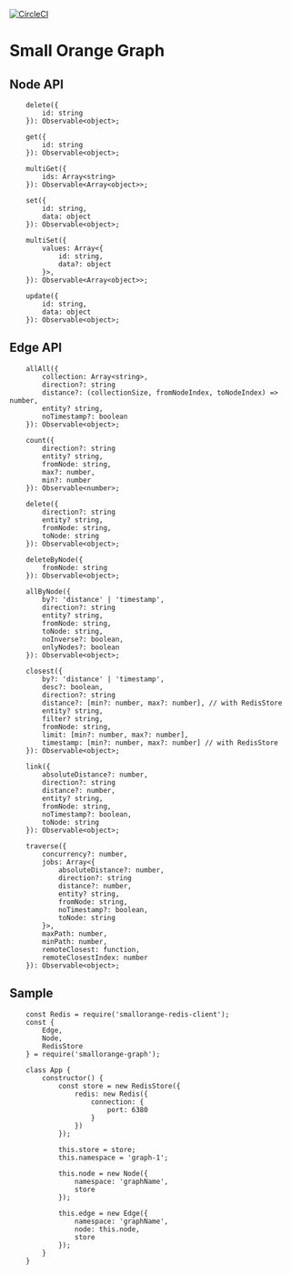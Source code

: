 [![CircleCI](https://circleci.com/gh/feliperohdee/smallorange-redis-edge-graph.svg?style=svg)](https://circleci.com/gh/feliperohdee/smallorange-graph)

# Small Orange Graph

## Node API
		delete({
			id: string
		}): Observable<object>;

		get({
			id: string
		}): Observable<object>;

		multiGet({
			ids: Array<string>
		}): Observable<Array<object>>;

		set({
			id: string,
			data: object
		}): Observable<object>;

		multiSet({
			values: Array<{
				id: string,
				data?: object
			}>,
		}): Observable<Array<object>>;

		update({
			id: string,
			data: object
		}): Observable<object>;

## Edge API
		allAll({
			collection: Array<string>,
			direction?: string
			distance?: (collectionSize, fromNodeIndex, toNodeIndex) => number, 
			entity? string,
			noTimestamp?: boolean
		}): Observable<object>;

		count({
			direction?: string
			entity? string,
			fromNode: string,
			max?: number,
			min?: number
		}): Observable<number>;

		delete({
			direction?: string
			entity? string,
			fromNode: string,
			toNode: string
		}): Observable<object>;

		deleteByNode({
			fromNode: string
		}): Observable<object>;

		allByNode({
			by?: 'distance' | 'timestamp',
			direction?: string
			entity? string,
			fromNode: string,
			toNode: string,
			noInverse?: boolean,
			onlyNodes?: boolean
		}): Observable<object>;

		closest({
			by?: 'distance' | 'timestamp',
			desc?: boolean,
			direction?: string
			distance?: [min?: number, max?: number], // with RedisStore
			entity? string,
			filter? string,
			fromNode: string,
			limit: [min?: number, max?: number],
			timestamp: [min?: number, max?: number] // with RedisStore
		}): Observable<object>;

		link({
			absoluteDistance?: number,
			direction?: string
			distance?: number,
			entity? string,
			fromNode: string,
			noTimestamp?: boolean,
			toNode: string
		}): Observable<object>;

		traverse({
			concurrency?: number,
			jobs: Array<{
				absoluteDistance?: number,
				direction?: string
				distance?: number,
				entity? string,
				fromNode: string,
				noTimestamp?: boolean,
				toNode: string
			}>,
			maxPath: number,
			minPath: number,
			remoteClosest: function,
			remoteClosestIndex: number
		}): Observable<object>;

## Sample
		const Redis = require('smallorange-redis-client');
		const {
			Edge,
			Node,
			RedisStore
		} = require('smallorange-graph');

		class App {
			constructor() {
				const store = new RedisStore({
					redis: new Redis({
						connection: {
							port: 6380
						}
					})
				});

				this.store = store;
				this.namespace = 'graph-1';
				
				this.node = new Node({
					namespace: 'graphName',
					store
				});

				this.edge = new Edge({
					namespace: 'graphName',
					node: this.node,
					store
				});
			}
		}
